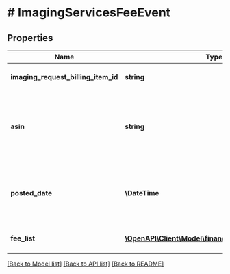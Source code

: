 # # ImagingServicesFeeEvent

## Properties

Name | Type | Description | Notes
------------ | ------------- | ------------- | -------------
**imaging_request_billing_item_id** | **string** | The identifier for the imaging services request. | [optional]
**asin** | **string** | The Amazon Standard Identification Number (ASIN) of the item for which the imaging service was requested. | [optional]
**posted_date** | **\DateTime** | Fields with a schema type of date are in ISO 8601 date time format (for example GroupBeginDate). | [optional]
**fee_list** | [**\OpenAPI\Client\Model\finances\v0\FeeComponent[]**](FeeComponent.md) | A list of fee component information. | [optional]

[[Back to Model list]](../../README.md#models) [[Back to API list]](../../README.md#endpoints) [[Back to README]](../../README.md)

